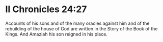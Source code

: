 # II Chronicles 24:27

Accounts of his sons and of the many oracles against him and of the rebuilding of the house of God are written in the Story of the Book of the Kings. And Amaziah his son reigned in his place.
